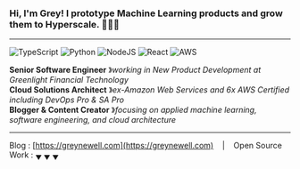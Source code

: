### Hi, I'm Grey! I prototype Machine Learning products and grow them to Hyperscale. 🌱🌳🚀

----

![TypeScript](https://img.shields.io/badge/typescript-%23007ACC.svg?style=for-the-badge&logo=typescript&logoColor=white)
![Python](https://img.shields.io/badge/python-3670A0?style=for-the-badge&logo=python&logoColor=ffdd54)
![NodeJS](https://img.shields.io/badge/node.js-6DA55F?style=for-the-badge&logo=node.js&logoColor=white)
![React](https://img.shields.io/badge/react-%2320232a.svg?style=for-the-badge&logo=react&logoColor=%2361DAFB)
![AWS](https://img.shields.io/badge/AWS-%23FF9900.svg?style=for-the-badge&logo=amazon-aws&logoColor=white)

**Senior Software Engineer** &#12299;_working in New Product Development at Greenlight Financial Technology_
<br/>
**Cloud Solutions Architect** &#12299;_ex-Amazon Web Services and 6x AWS Certified including DevOps Pro & SA Pro_
<br/>
**Blogger & Content Creator** &#12299;_focusing on applied machine learning, software engineering, and cloud architecture_

----

Blog : [https://greynewell.com](https://greynewell.com) &nbsp;&nbsp;&nbsp;|&nbsp;&nbsp;&nbsp; Open Source Work : <sub>&#9660; &#9660; &#9660;</sub>
